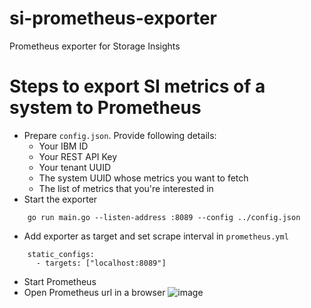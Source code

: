 # si-prometheus-exporter
Prometheus exporter for Storage Insights

# Steps to export SI metrics of a system to Prometheus
- Prepare `config.json`. Provide following details:
  - Your IBM ID
  - Your REST API Key
  - Your tenant UUID
  - The system UUID whose metrics you want to fetch
  - The list of metrics that you're interested in
- Start the exporter
```
    go run main.go --listen-address :8089 --config ../config.json
```
- Add exporter as target and set scrape interval in `prometheus.yml`
```
    static_configs:
      - targets: ["localhost:8089"]
```
- Start Prometheus
- Open Prometheus url in a browser
![image](https://media.github.ibm.com/user/392205/files/0ab631a6-a10d-4aae-b3c1-78bfa8e6d8f9)
